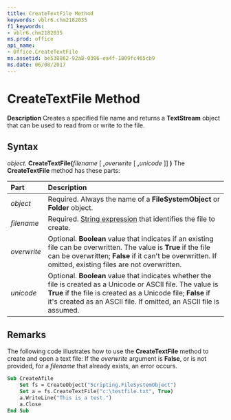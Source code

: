 ```yaml
---
title: CreateTextFile Method
keywords: vblr6.chm2182035
f1_keywords:
- vblr6.chm2182035
ms.prod: office
api_name:
- Office.CreateTextFile
ms.assetid: be538862-92a8-0386-ea4f-1809fc465cb9
ms.date: 06/08/2017
---
```



# CreateTextFile Method



 **Description**
Creates a specified file name and returns a  **TextStream** object that can be used to read from or write to the file.

## Syntax

_object_. **CreateTextFile(**_filename_ [ **,**_overwrite_ [ **,**_unicode_ ]] **)**
The  **CreateTextFile** method has these parts:


|**Part**|**Description**|
|:-----|:-----|
| _object_|Required. Always the name of a  **FileSystemObject** or **Folder** object.|
| _filename_|Required. [String expression](../../Glossary/vbe-glossary.md) that identifies the file to create.|
| _overwrite_|Optional.  **Boolean** value that indicates if an existing file can be overwritten. The value is **True** if the file can be overwritten; **False** if it can't be overwritten. If omitted, existing files are not overwritten.|
| _unicode_|Optional.  **Boolean** value that indicates whether the file is created as a Unicode or ASCII file. The value is **True** if the file is created as a Unicode file; **False** if it's created as an ASCII file. If omitted, an ASCII file is assumed.|

## Remarks

The following code illustrates how to use the  **CreateTextFile** method to create and open a text file:
If the  _overwrite_ argument is **False**, or is not provided, for a _filename_ that already exists, an error occurs.



```vb
Sub CreateAfile
    Set fs = CreateObject("Scripting.FileSystemObject")
    Set a = fs.CreateTextFile("c:\testfile.txt", True)
    a.WriteLine("This is a test.")
    a.Close
End Sub
```


